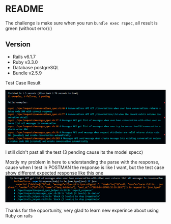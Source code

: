 # README

The challenge is make sure when you run `bundle exec rspec`, all result is green (without error):) 

## Version
* Rails v6.1.7
* Ruby v3.3.0
* Database postgreSQL
* Bundle v2.5.9

Test Case Result

![Test Case result](image.png)

I still didn't past all the test (3 pending cause its the model specc)

Mostly my problem in here to understanding the parse with the response, cause when I test in POSTMAN the response is like I want, but the test case show different expected response like this one
![alt text](image-1.png)

Thanks for the opportunity, very glad to learn new experince about using Ruby on rails